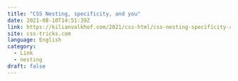 ```yaml
---
title: "CSS Nesting, specificity, and you"
date: 2021-08-10T14:51:39Z
link: https://kilianvalkhof.com/2021/css-html/css-nesting-specificity-and-you/?utm_medium=RSS&utm_source=news.12bit.vn
site: css-tricks.com
language: English
category:
  - Link
  - nesting
draft: false
---
```

